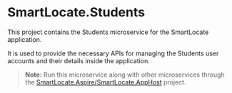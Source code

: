 # SmartLocate.Students

This project contains the Students microservice for the SmartLocate application.

It is used to provide the necessary APIs for managing the Students user accounts and their details inside the application.

> **Note:** Run this microservice along with other microservices through the [SmartLocate.Aspire/SmartLocate.AppHost](../SmartLocate.Aspire/README.md) project.